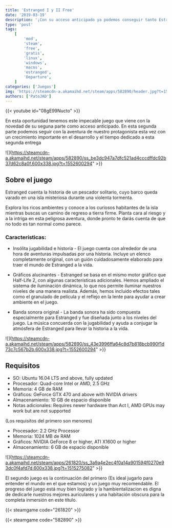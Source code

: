 ```yaml
---
title: 'Estranged I y II Free'
date: '2019-03-19'
description: '¡Con su acceso anticipado ya podemos conseguir tanto Estranged Act I y Act II completamente GRATIS!'
type: 'post'
tags:
    [
        'mod',
        'steam',
        'free',
        'gratis',
        'linux',
        'windows',
        'macos',
        'estranged',
        'Departure',
    ]
categories: ['Juegos']
img: 'https://steamcdn-a.akamaihd.net/steam/apps/582890/header.jpg?t=1552600294'
authors: ['PatoJAD']
---
```


{{< youtube id="08gE99Nucto" >}}

En esta oportunidad tenemos este impecable juego que viene con la novedad de su seguna parte como acceso anticipado. En esta segunda parte podemos seguir con la aventura de nuestro protagonista esta vez con un crecimiento importante en el desarrollo y el tiempo dedicado a esta segunda entrega

![](https://steamcdn-a.akamaihd.net/steam/apps/582890/ss_be3dc947a7dfc521ad4cccdffdc92b37d62c8a0f.600x338.jpg?t=1552600294" >}}

## Sobre el juego

Estranged cuenta la historia de un pescador solitario, cuyo barco queda varado en una isla misteriosa durante una violenta tormenta.

Explora los ricos ambientes y conoce a los curiosos habitantes de la isla mientras buscas un camino de regreso a tierra firme. Planta cara al riesgo y a la intriga en esta peligrosa aventura, donde pronto te darás cuenta de que no todo es tan normal como parece.

### Características:

-   Insólita jugabilidad e historia - El juego cuenta con alrededor de una hora de aventuras impulsadas por una historia. Incluye un elenco completamente original, con un guión cuidadosamente elaborado para traer el mundo de Estranged a la vida.

-   Gráficos alucinantes - Estranged se basa en el mismo motor gráfico que Half-Life 2, con algunas características adicionales. Hemos ampliado el sistema de iluminación dinámica, lo que nos permite iluminar nuestros niveles de una manera realista. Además, hemos incluido efectos tales como el granulado de película y el reflejo en la lente para ayudar a crear ambiente en el juego.

-   Banda sonora original - La banda sonora ha sido compuesta especialmente para Estranged y fue diseñada junto a los niveles del juego. La música concuerda con la jugabilidad y ayuda a conjugar la atmósfera de Estranged para llevar la historia a la vida.

![](https://steamcdn-a.akamaihd.net/steam/apps/582890/ss_43e3996ffa64c8d7b818bcb990f1d73c7c567b2b.600x338.jpg?t=1552600294" >}}

## Requisitos

-   SO: Ubuntu 16.04 LTS and above, fully updated
-   Procesador: Quad-core Intel or AMD, 2.5 GHz
-   Memoria: 4 GB de RAM
-   Gráficos: GeForce GTX 470 and above with NVIDIA drivers
-   Almacenamiento: 10 GB de espacio disponible
-   Notas adicionales: Requires newer hardware than Act I, AMD GPUs may work but are not supported

(Los requisitos del primero son menores)

-   Procesador: 2.2 GHz Processor
-   Memoria: 1024 MB de RAM
-   Gráficos: NVIDIA GeForce 8 or higher, ATI X1600 or higher
-   Almacenamiento: 6 GB de espacio disponible

![](https://steamcdn-a.akamaihd.net/steam/apps/261820/ss_3a9a4e2ec4f0a14a901594f0270e93dc0f4afd7d.600x338.jpg?t=1515275082" >}}

El segundo juego es la continuación del primero (Es ideal jugarlo para entender el mundo en el que estamos) y un juego muy recomendable. El progreso del juego está muy bien logrado y la hambientalizacion es digna de dedicarle nuestros mejores auriculares y una habitación obscura para la completa inmersión en este título.

{{< steamgame code="261820" >}}

{{< steamgame code="582890" >}}
